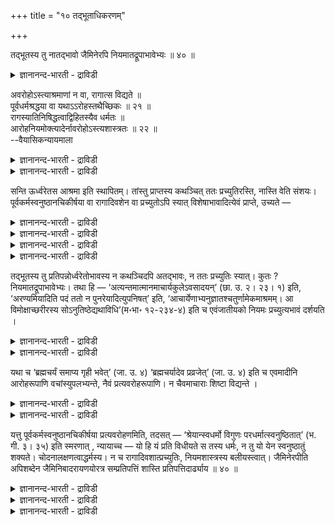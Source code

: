 +++
title = "१० तद्भूताधिकरणम्"

+++

तद्भूतस्य तु नातद्भावो जैमिनेरपि नियमातद्रूपाभावेभ्यः ॥ ४० ॥  
<details><summary>ज्ञानानन्द-भारती - द्राविडी</summary>

तत्३पूदस्य तु नादत्पावो जैमिनेरबि नियमादत्रू पाबावेप्पुय: ॥ ४० ॥
</details>

अवरोहोऽस्त्याश्रमाणां न वा, रागात्स विद्यते ॥  
पूर्वधर्मश्रद्धया वा यथाऽऽरोहस्तथैच्छिकः ॥ २१ ॥  
रागस्यातिनिषिद्धत्वाद्विहितस्यैव धर्मतः ॥  
आरोहनियमोक्त्यादेर्नावरोहोऽस्त्यशास्त्रतः ॥ २२ ॥  
--वैयासिकन्यायमाला

<details><summary>ज्ञानानन्द-भारती - द्राविडी</summary>

आसिरमङ्गळुक्कुळ् इऱङ्गुवदु उण्डा? अल्लदु किडैयादा? रागत्तिऩालो अल्लदु मुऩ्ऩुळ्ळ तर्मत्तिल् सिरत्तैयावो इऱङ्गुदल् उण्डु। ऎप्पडि एऱुदल् इष्टप्पडियो, अप्पडिये इऱङ्गुदलुम्।
</details>

<details><summary>ज्ञानानन्द-भारती - द्राविडी</summary>

रागम् वॆगु निषित्तमाऩदिऩालुम्, विदिक्कप्पट्टदु ताऩ् तर्ममागुम् आऩदिऩालुम्, एऱुवदिल् नियमम् सॊल्लियिरुप्पदालुम्, सास्तिरत्तिऱ्कु विरोदमायिरुप्पदालुम् इऱङ्गुदल् किडैयादु।
</details>

सन्ति ऊर्ध्वरेतस आश्रमा इति स्थापितम्। तांस्तु प्राप्तस्य कथञ्चित् ततः प्रच्युतिरस्ति, नास्ति वेति संशयः। पूर्वकर्मस्वनुष्ठानचिकीर्षया वा रागादिवशेन वा प्रच्युतोऽपि स्यात् विशेषाभावादित्येवं प्राप्ते, उच्यते —

<details><summary>ज्ञानानन्द-भारती - द्राविडी</summary>

(पिरह्मसर्यम्, कार्हस्त्यम्, वाऩबिरस्तम्, सन्यासम् इन्नाऩ्गु आसिरमङ्गळिल् तऩ् विरुप्पप्पडि कीऴ् आसिरमत्तिलिरुन्दु, मेल् आसिरमत्तिऱ्कुच् चॆल्वदु पोल आगैयालुम्, मुऩ् आसिरम तर्मङ्गळै यऩुष्टिप् पदिल् सिरत्तैयालुम् मेल् आसिरमत्तिलिरुन्दु कीऴ् आसिरमत्तिऱ्कुम् वरलामॆऩ्ऱु पूर्वबक्षम्।
</details>

<details><summary>ज्ञानानन्द-भारती - द्राविडी</summary>

आसै ऎऩ्बदु तोषम् मेल् आसिरमत्तिलिरुन्दु कीऴ् आसिरमत्तिऱ्कु वरक्कूडादु ऎऩ्ऱु निषेदम् उळ्ळदु। अव्विद सिष्टासारमुम् इल्लै। मेलुम् ऎदु ऎवऩुक्कु विदिक्कप्पट्टुळ्ळदो अदुदाऩ् तर्मम्। ऎदु ऎवऩाल् सॆय्यमुडिगिऱदो ऎदिल् सिरत्तै उळ्ळदो अदु अवऩुक्कु तर्ममागादु। आगैयाल् मेल् आसिरमत्तिऱ्कु पोऩवऩ् तिरुम्बि कीऴ् आसिरमत्तिऱ्कु वरक्कूडादु ऎऩ्ऱु सित्तान्दम्)।
</details>

<details><summary>ज्ञानानन्द-भारती - द्राविडी</summary>

ऊर्त्वरेदस्साऩ आसिरमङ्गळ् उण्डु ऎऩ्ऱु स्ताबिक्कप्पट्टदु। आऩाल् अवैगळै अडैन्द वऩुक्कु ऎप्पडियावदु अदिलिरुन्दु नऴुवुदल् उण्डा, किडैयादा, ऎऩ्ऱु संसयम्।
</details>

<details><summary>ज्ञानानन्द-भारती - द्राविडी</summary>

पूर्वबक्षम्: मुऩ्ऩुळ्ळ कर्माक्कळै , नऩ्गु अऩुष्टिक्कवेण्डुमॆऩ्ऱ विरुप्पत्तिऩालावदु रागम् मुदलियदु कारणमायावदु नऴुविऩवऩागवुम् इरुक्कलाम्। वित्तियासमिल्लाददिऩाल्, ऎऩ्ऱु।
</details>

तद्भूतस्य तु प्रतिपन्नोर्ध्वरेतोभावस्य न कथञ्चिदपि अतद्भावः, न ततः प्रच्युतिः स्यात्। कुतः ? नियमातद्रूपाभावेभ्यः। तथा हि — ‘अत्यन्तमात्मानमाचार्यकुलेऽवसादयन्’ (छा. उ. २। २३। १) इति, ‘अरण्यमियादिति पदं ततो न पुनरेयादित्युपनिषत्’ इति, ‘आचार्येणाभ्यनुज्ञातश्चतुर्णामेकमाश्रमम्। आ विमोक्षाच्छरीरस्य सोऽनुतिष्ठेद्यथाविधि’(म॰भा॰ १२-२३४-४) इति च एवंजातीयको नियमः प्रच्युत्यभावं दर्शयति ।

<details><summary>ज्ञानानन्द-भारती - द्राविडी</summary>

सित्तान्दम्: इव्विदम् वरुम्बोदु सॊल्लप् पडुगिऱदु। “अव्विदमाऩवऩुक्को”, ऊर्त्वरेदस् तऩ्मैयै अडैन्दवऩुक्कु, ऎन्द कारणत्ति ऩालुम् कूड, अव्विदमिल्लादत्तऩ्मै किडैयादु, अदिलिरुन्दु नऴुवुदल् किडैयादु। एऩ्? नियममिरुप् पदिऩालुम्, अदु पोलिल्लाददिऩालुम्, इल्लाददिऩालुम्
</details>

<details><summary>ज्ञानानन्द-भारती - द्राविडी</summary>

अप्पडिये, "आसार्यरुडैय किरुहत्तिल् तऩ्ऩै पूरावुम् ईडुबडुत्तिक्कॊण्डु" (सान्।II-२३-१) ऎऩ्ऱुम्, “अरण्यम् (सन्यासम्) अडैवदु सास्तिर वऴि। अदिलिरुन्दु मऱुबडियुम् वरक्कूडादु ऎऩ्बदु रहस्यम्” ऎऩ्ऱुम्, “आसार्यराल् अऩुमदिक्कप्पट्टवऩाय् नाऩ्गिल् ऒरु आसिरमत्तै अवऩ् सरीरत्तिऱ्कु विडुदलैयेऱ्पडुम् वरै विदिप्पडि अऩुष्टिक्कवेण्डियदु” ऎऩ्ऱुम्, इदु पोलुळ्ळदुमाऩ, नियमम् नऴुवुदल् किडैयादॆऩ्ऱु काट्टुगिऱदु।
</details>

यथा च ‘ब्रह्मचर्यं समाप्य गृही भवेत्’ (जा. उ. ४) ‘ब्रह्मचर्यादेव प्रव्रजेत्’ (जा. उ. ४) इति च एवमादीनि आरोहरूपाणि वचांस्युपलभ्यन्ते, नैवं प्रत्यवरोहरूपाणि। न चैवमाचाराः शिष्टा विद्यन्ते ।

<details><summary>ज्ञानानन्द-भारती - द्राविडी</summary>

मेलुम्, "पिरह्मसर्यत्तै मुडित्तुक्कॊण्डु किरुहस्तऩाग आगवुम्” (जाबाल।४), “पिरह्म सर्यत्तिलिरुन्दे सन्यासियागवुम्" (जाबाल।४) ऎऩ्ऱुम्, इदुबोलुळ्ळदुमाऩ, एऱुम् रूबमाऩ (मेले पोवदैच् चॊल्लुम्) वसऩङ्गळ् ऎप्पडि काणप्पडुगिऩ्ऱऩवो, अव्विदम् इऱङ्गुम् रूबमाऩ (कीऴे वरुवदैच् चॊल्लुम्) वसऩङ्गळ् किडैयादु।
</details>

<details><summary>ज्ञानानन्द-भारती - द्राविडी</summary>

इव्विद सिष्टासारङ्गळुम् किडैयादु।
</details>

यत्तु पूर्वकर्मस्वनुष्ठानचिकीर्षया प्रत्यवरोहणमिति, तदसत् — ‘श्रेयान्स्वधर्मो विगुणः परधर्मात्स्वनुष्ठितात्’ (भ. गी. ३। ३५) इति स्मरणात् , न्यायाच्च — यो हि यं प्रति विधीयते स तस्य धर्मः, न तु यो येन स्वनुष्ठातुं शक्यते। चोदनालक्षणत्वाद्धर्मस्य। न च रागादिवशात्प्रच्युतिः, नियमशास्त्रस्य बलीयस्त्वात्। जैमिनेरपीति अपिशब्देन जैमिनिबादरायणयोरत्र सम्प्रतिपत्तिं शास्ति प्रतिपत्तिदार्ढ्याय ॥ ४० ॥

<details><summary>ज्ञानानन्द-भारती - द्राविडी</summary>

मुऩ्ऩुळ्ळ कर्माक्कळै नऩ्गु अऩुष्टाऩम् सॆय्य वेण्डुमॆऩ्ऱ विरुप्पत्तिऩाल् इऱङ्गुवदु ऎऩ्बदु ऎदुवो, अदु पिसगु, “कुणम् कुऱैन्द तऩ् तर्मम् नऩ्गु अऩुष्टिक्कप्पडुम्। वेऱॊरुवर् तर्मत्तैविड सिलाक्कियमाऩदु” (कीदै।III-३५) ऎऩ्ऱु स्मरिक्कप्पट्टिरुप् पदाल्, नियायत्तिऩालुम्; ऎदु ऎवऩै उत्तेसित्तु विदिक्कप्पट्टिरुक्किऱदो अदुवल्लवा अवऩुक्कु तर्मम्। ऎदु ऎवऩाल् नऩ्गु अऩुष्टिक्कमुडिगिऱदो अदु तर्ममागादु, तर्मम् ऎऩ्बदु वेद विदियै लक्षणमा युडैयदायिरुप्पदाल्।
</details>

<details><summary>ज्ञानानन्द-भारती - द्राविडी</summary>

रागम् मुदलिय कारणत्तिऩाल् नऴुवुदलुम् कूडादु, नियमिक्किऱ सास्तिरम् (अदैविड) अदिग पल मुळ्ळदाल्,
</details>

<details><summary>ज्ञानानन्द-भारती - द्राविडी</summary>

“जैमिऩिक्कुम्” ऎऩ्बदिल् “उम्” ऎऩ्ऱ सप्तत् तिऩाल्, इव्विषयत्तिल् जैमिऩिक्कुम्, पादरायण रुक्कुम् अबिप्पिरायत्तिल् ऒऱ्ऱुमैयिरुप्पदैक् काट्टु किऱार् अऱिवु उऱुदिप्पडुवदऱ्काग।
</details>

